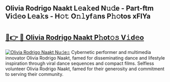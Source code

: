 ## Olivia Rodrigo Naakt L𝚎a𝚔ed N𝚞𝚍e - Part-ftm Vi𝚍𝚎o L𝚎a𝚔s - H𝚘𝚝 O𝚗𝚕yf𝚊ns P𝚑𝚘tos xFlYa

# <h2><a href="http://kf8h1nt.oniu.top/?m=Olivia+Rodrigo+Naakt">🔗👉 🔴 Olivia Rodrigo Naakt P𝚑ot𝚘𝚜 V𝚒d𝚎o</a></h2>

[![Olivia Rodrigo Naakt Nu𝚍e𝚜](https://i.imgur.com/0qMVB7G.gif)](http://kf8h1nt.oniu.top/?m=Olivia+Rodrigo+Naakt)
Cybernetic performer and multimedia innovator Olivia Rodrigo Naakt, famed for disseminating dance and lifestyle inspiration through viral dance sequences and compact films. Selfless volunteer Olivia Rodrigo Naakt, famed for their generosity and commitment to serving their community.  
